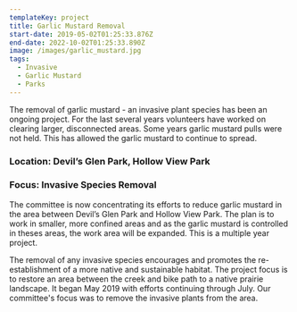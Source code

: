 ```yaml
---
templateKey: project
title: Garlic Mustard Removal
start-date: 2019-05-02T01:25:33.876Z
end-date: 2022-10-02T01:25:33.890Z
image: /images/garlic_mustard.jpg
tags:
  - Invasive
  - Garlic Mustard
  - Parks
---
```

The removal of garlic mustard - an invasive plant species has been an ongoing project. For the last several years volunteers have worked on clearing larger, disconnected areas. Some years garlic mustard pulls were not held. This has allowed the garlic mustard to continue to spread.

### Location: Devil’s Glen Park, Hollow View Park

### Focus: Invasive Species Removal

The committee is now concentrating its efforts to reduce garlic mustard in the area between Devil’s Glen Park and Hollow View Park. The plan is to work in smaller, more confined areas and as the garlic mustard is controlled in theses areas, the work area will be expanded. This is a multiple year project.

The removal of any invasive species encourages and promotes the re-establishment of a more native and sustainable habitat. The project focus is to restore an area between the creek and bike path to a native prairie landscape. It began May 2019 with efforts continuing through July. Our committee's focus was to remove the invasive plants from the area.